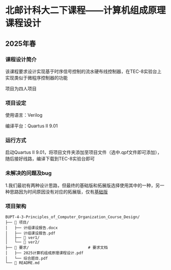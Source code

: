 # 北邮计科大二下课程——计算机组成原理课程设计
## 2025年春
### 课程设计简介

该课程要求设计实现基于时序信号控制的流水硬布线控制器，在TEC-8实验台上实现类似于微程序控制器的功能

项目为四人项目

### 项目设定
使用语言：Verilog

编译平台：Quartus II 9.01

### 运行方式
启动Quartus II 9.01，将项目文件夹添加至项目文件（选中.qpf文件即可添加），随后接好线路，编译下载到TEC-8实验台即可

### 未解决的问题及bug

1.我们最初有两种设计思路，但最终的基础版和拓展版选择使用其中的一种，另一种思路因为时间原因没有对应的拓展版，仅有[基础版](./项目/ver1另一种实现方式.v)

### 项目架构

```
BUPT-4-3-Principles_of_Computer_Organization_Course_Design/
├── 📂 项目/        
│   ├── 计组课设报告.docx
│   ├── 计组课设报告.pdf       
│   ├── 📂 ver1/                     
│   └── 📂 ver2/                       
├── 📂 要求/                          # 要求文档
│   ├── 2025计算机组成原理课程设计.pdf   
│   └── 综合题目.pdf
└── 📄 README.md
```
